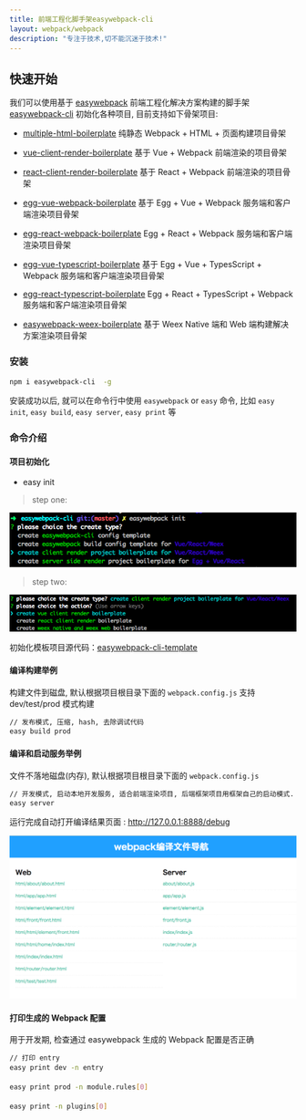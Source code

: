 ```yaml
---
title: 前端工程化脚手架easywebpack-cli
layout: webpack/webpack
description: "专注于技术,切不能沉迷于技术!"
---
```


## 快速开始

我们可以使用基于 [easywebpack](https://github.com/hubcarl/easywebpack) 前端工程化解决方案构建的脚手架
[easywebpack-cli](https://github.com/hubcarl/easywebpack-cli) 初始化各种项目, 目前支持如下骨架项目:

- [multiple-html-boilerplate](https://github.com/hubcarl/easywebpack-multiple-html-boilerplate)  纯静态 Webpack + HTML + 页面构建项目骨架

- [vue-client-render-boilerplate](https://github.com/hubcarl/easywebpack-cli-template/tree/master/boilerplate/vue) 基于 Vue + Webpack 前端渲染的项目骨架

- [react-client-render-boilerplate](https://github.com/hubcarl/easywebpack-cli-template/tree/master/boilerplate/react) 基于 React + Webpack 前端渲染的项目骨架

- [egg-vue-webpack-boilerplate](https://github.com/hubcarl/egg-vue-webpack-boilerplate) 基于 Egg + Vue + Webpack 服务端和客户端渲染项目骨架

- [egg-react-webpack-boilerplate](https://github.com/hubcarl/egg-react-webpack-boilerplate) Egg + React + Webpack  服务端和客户端渲染项目骨架


- [egg-vue-typescript-boilerplate](https://github.com/hubcarl/egg-vue-webpack-boilerplate) 基于 Egg + Vue + TypesScript + Webpack 服务端和客户端渲染项目骨架

- [egg-react-typescript-boilerplate](https://github.com/hubcarl/egg-react-webpack-boilerplate) Egg + React + TypesScript + Webpack  服务端和客户端渲染项目骨架

- [easywebpack-weex-boilerplate](https://github.com/hubcarl/easywebpack-weex-boilerplate) 基于 Weex Native 端和 Web 端构建解决方案渲染项目骨架


### 安装

```bash
npm i easywebpack-cli  -g
```

安装成功以后, 就可以在命令行中使用 `easywebpack` or `easy` 命令, 比如 `easy init`, `easy build`, `easy server`, `easy print` 等


### 命令介绍

#### 项目初始化

- easy init

> step one:

![image](/img/webpack/cli-init-step-one.png)

> step two:

![image](/img/webpack/cli-init-step-two.png)

初始化模板项目源代码：[easywebpack-cli-template](https://github.com/hubcarl/easywebpack-cli-template.git)


#### 编译构建举例

构建文件到磁盘, 默认根据项目根目录下面的 `webpack.config.js` 支持 dev/test/prod 模式构建


```bash
// 发布模式, 压缩, hash, 去除调试代码
easy build prod
```

#### 编译和启动服务举例

文件不落地磁盘(内存), 默认根据项目根目录下面的 `webpack.config.js`

```bash
// 开发模式, 启动本地开发服务, 适合前端渲染项目, 后端框架项目用框架自己的启动模式.
easy server
```

运行完成自动打开编译结果页面 :  http://127.0.0.1:8888/debug

![image](/img/webpack/easywebpack-build-nav.png)


#### 打印生成的 Webpack 配置

用于开发期, 检查通过 easywebpack 生成的 Webpack 配置是否正确

```bash
// 打印 entry
easy print dev -n entry 

easy print prod -n module.rules[0]

easy print -n plugins[0]
```
